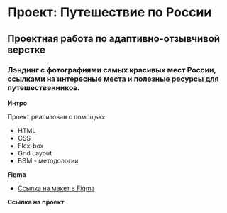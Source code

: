 # Проект: Путешествие по России

## Проектная работа по адаптивно-отзывчивой верстке

### Лэндинг с фотографиями самых красивых мест России, ссылками на интересные места и полезные ресурсы для путешественников.

**Интро**

Проект реализован с помощью:
* HTML
* CSS
* Flex-box
* Grid Layout
* БЭМ - методологии

**Figma**

* [Ссылка на макет в Figma](https://www.figma.com/file/5S2WSbEFL6awjVWJ0NWL8Q/Sprint-3_-Russia-_-desktop-mobile?node-id=28503%3A0)

**Ссылка на проект**


